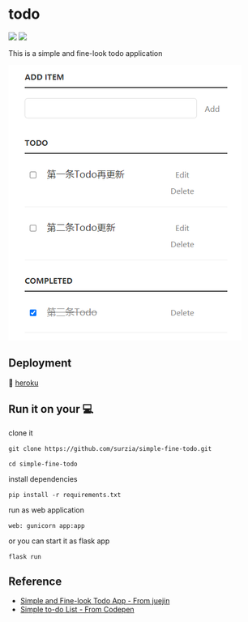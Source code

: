 # todo
![](https://img.shields.io/badge/python-3.6%2B-green)
![](https://img.shields.io/badge/license-MIT-orange)

This is a simple and fine-look todo application

![](./asserts/cover.png)

## Deployment

:rocket: [heroku](https://simple-fine-todo.herokuapp.com/)

## Run it on your :computer:
clone it
```shell script
git clone https://github.com/surzia/simple-fine-todo.git
```
```shell script
cd simple-fine-todo
```
install dependencies
```shell script
pip install -r requirements.txt
```
run as web application
```shell script
web: gunicorn app:app
```
or you can start it as flask app
```shell script
flask run
```

## Reference
- [Simple and Fine-look Todo App - From juejin](https://juejin.cn/post/6984787198499356680)
- [Simple to-do List - From Codepen](https://codepen.io/jaballadares/pen/Hwebq)
